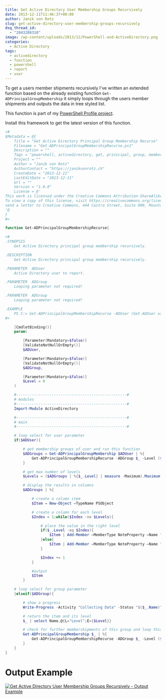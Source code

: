 ```yaml
---
title: Get Active Directory User Membership Groups Recursively
date: 2013-12-11T11:46:37+00:00
author: Janik von Rotz
slug: get-active-directory-user-membership-groups-recursively
dsq_thread_id:
  - "2043288310"
image: /wp-content/uploads/2013/12/PowerShell-and-ActiveDirectory.png
categories:
  - Active Directory
tags:
  - activedirectory
  - function
  - powershell
  - report
  - user
---
```

To get a users member shipments recursively I've written an extended function based on the already existing function `Get-ADPrincipalGroupMembership` it simply loops through the users member shipments and outputs the data in tree styled list.

<!--more-->This function is part of my <a href="https://github.com/janikvonrotz/PowerShell-Profile">PowerShell Profile project</a>.
Install this framework to get the latest version of this function.

```powershell
<#
$Metadata = @{
	Title = "Get Active Directory Principal Group Membership Recurse"
	Filename = "Get-ADPrincipalGroupMembershipRecurse.ps1"
	Description = ""
	Tags = "powershell, activedirectory, get, prinicipal, group, membership, recurse"
	Project = ""
	Author = "Janik von Rotz"
	AuthorContact = "https://janikvonrotz.ch"
	CreateDate = "2013-12-11"
	LastEditDate = "2013-12-11"
	Url = ""
	Version = "1.0.0"
	License = @'
This work is licensed under the Creative Commons Attribution-ShareAlike 3.0 Switzerland License.
To view a copy of this license, visit https://creativecommons.org/licenses/by-sa/3.0/ch/ or
send a letter to Creative Commons, 444 Castro Street, Suite 900, Mountain View, California, 94041, USA.
'@
}
#>

function Get-ADPrincipalGroupMembershipRecurse{

<#
.SYNOPSIS
    Get Active Directory principal group membership recursively.

.DESCRIPTION
	Get Active Directory principal group membership recursively.

.PARAMETER  ADUser
	Active Directory user to report.

.PARAMETER  ADGroup
	Looping parameter not required!

.PARAMETER  ADGroup
    Looping parameter not required!

.EXAMPLE
	PS C:> Get-ADPrincipalGroupMembershipRecurse -ADUser (Get-ADUser user1) | Out-GridView
#>

	[CmdletBinding()]
	param(

		[Parameter(Mandatory=$false)]
		[ValidateNotNullOrEmpty()]
		$ADUser,

		[Parameter(Mandatory=$false)]
		[ValidateNotNullOrEmpty()]
		$ADGroup,

        [Parameter(Mandatory=$false)]
        $Level = 0
    )

    #--------------------------------------------------#
    # modules
    #--------------------------------------------------#
    Import-Module ActiveDirectory

    #--------------------------------------------------#
    # main
    #--------------------------------------------------#

    # loop select for user parameter
    if($ADUser){

        # get membership groups of user and run this function
        $ADGroups = Get-ADPrincipalGroupMembership $ADUser | %{
            Get-ADPrincipalGroupMembershipRecurse -ADGroup $_ -Level ($Level+1)
        }

        # get max number of levels
        $Levels = ($ADGroups | %{$_.Level} | measure -Maximum).Maximum + 1

        # display the results in columns
        $ADGroups | %{

            # create a column item
            $Item = New-Object –TypeName PSObject

            # create a column for each level
            $Index = 1;while($Index -ne $Levels){

                # place the value in the right level
                if($_.Level -eq $Index){
                    $Item | Add-Member –MemberType NoteProperty –Name "Level $Index" –Value $_.Name
                }else{
                    $Item | Add-Member –MemberType NoteProperty –Name "Level $Index" –Value ""
                }

                $Index += 1
            }

            #output
            $Item
        }

    # loop select for group parameter
    }elseif($ADGroup){

        # show a progress
        Write-Progress -Activity "Collecting Data" -Status "$($_.Name)" -PercentComplete (Get-Random -Minimum 1 -Maximum 100)

        # return the item and its level
        $_ | select Name,@{L="Level";E={$Level}}

        # check for further membershipments of this group and loop this function
        Get-ADPrincipalGroupMembership $_ | %{
            Get-ADPrincipalGroupMembershipRecurse -ADGroup $_ -Level ($Level+1)
        }
    }
}
```

<h1>Output Example</h1>

[![Get Active Directory User Membership Groups Recursively - Output Example](/wp-content/uploads/2013/12/Get-Active-Directory-User-Membership-Groups-Recursively-Output-Example.png)](/wp-content/uploads/2013/12/Get-Active-Directory-User-Membership-Groups-Recursively-Output-Example.png)